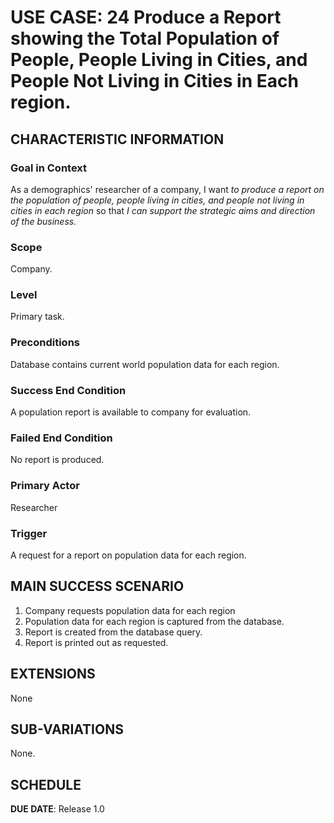 # USE CASE: 24 Produce a Report showing the Total Population of People, People Living in Cities, and People Not Living in Cities in Each region.

## CHARACTERISTIC INFORMATION

### Goal in Context

As a demographics' researcher of a company, I want *to produce a report on the population of people, people living in cities, and people not living in cities in each region* so that *I can support the strategic aims and direction of the business.*

### Scope

Company.

### Level

Primary task.

### Preconditions

Database contains current world population data for each region.

### Success End Condition

A population report is available to company for evaluation.

### Failed End Condition

No report is produced.

### Primary Actor

Researcher

### Trigger

A request for a report on population data for each region.

## MAIN SUCCESS SCENARIO

1. Company requests population data for each region
2. Population data for each region is captured from the database.
3. Report is created from the database query.
4. Report is printed out as requested.

## EXTENSIONS

None

## SUB-VARIATIONS

None.

## SCHEDULE

**DUE DATE**: Release 1.0